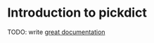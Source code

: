 # Introduction to pickdict

TODO: write [great documentation](http://jacobian.org/writing/what-to-write/)
